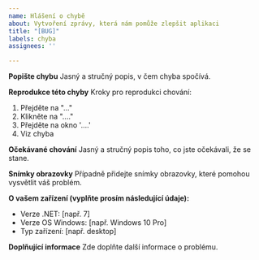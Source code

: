 ```yaml
---
name: Hlášení o chybě
about: Vytvoření zprávy, která nám pomůže zlepšit aplikaci
title: "[BUG]"
labels: chyba
assignees: ''

---
```


**Popište chybu**
Jasný a stručný popis, v čem chyba spočívá.

**Reprodukce této chyby**
Kroky pro reprodukci chování:
1. Přejděte na "..."
2. Klikněte na "...."
3. Přejděte na okno '....'
4. Viz chyba

**Očekávané chování**
Jasný a stručný popis toho, co jste očekávali, že se stane.

**Snímky obrazovky**
Případně přidejte snímky obrazovky, které pomohou vysvětlit váš problém.

**O vašem zařízení (vyplňte prosím následující údaje):**
 - Verze .NET: [např. 7]
- Verze OS Windows: [např. Windows 10 Pro]
 - Typ zařízení: [např. desktop]

**Doplňující informace**
Zde doplňte další informace o problému.
